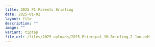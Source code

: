 ```yaml
---
title: 2025 P1 Parents Briefing
date: 2025-01-02
layout: file
description: ""
image: ""
variant: tiptap
file_url: /files/2025 uploads/2025_Principal_YH_Briefing_2_Jan.pdf
---
```

